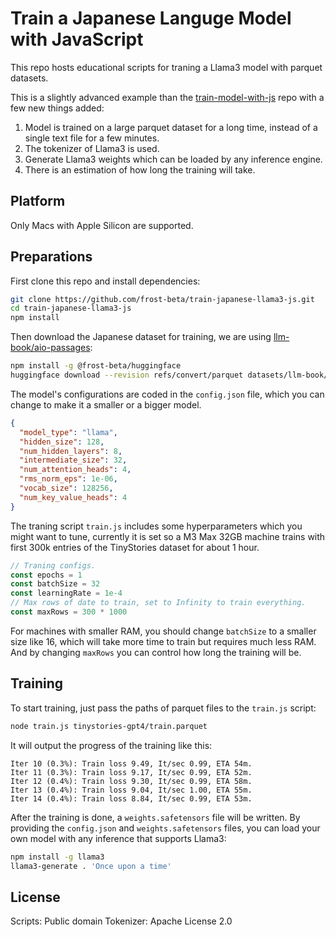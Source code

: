 # Train a Japanese Languge Model with JavaScript

This repo hosts educational scripts for traning a Llama3 model with parquet
datasets.

This is a slightly advanced example than the [train-model-with-js](https://github.com/frost-beta/train-model-with-js)
repo with a few new things added:

1. Model is trained on a large parquet dataset for a long time, instead of a
   single text file for a few minutes.
2. The tokenizer of Llama3 is used.
3. Generate Llama3 weights which can be loaded by any inference engine.
4. There is an estimation of how long the training will take.

## Platform

Only Macs with Apple Silicon are supported.

## Preparations

First clone this repo and install dependencies:

```sh
git clone https://github.com/frost-beta/train-japanese-llama3-js.git
cd train-japanese-llama3-js
npm install
```

Then download the Japanese dataset for training, we are using
[llm-book/aio-passages](https://huggingface.co/datasets/llm-book/aio-passages):

```sh
npm install -g @frost-beta/huggingface
huggingface download --revision refs/convert/parquet datasets/llm-book/aio-passages
```

The model's configurations are coded in the `config.json` file, which you can
change to make it a smaller or a bigger model.

```json
{
  "model_type": "llama",
  "hidden_size": 128,
  "num_hidden_layers": 8,
  "intermediate_size": 32,
  "num_attention_heads": 4,
  "rms_norm_eps": 1e-06,
  "vocab_size": 128256,
  "num_key_value_heads": 4
}
```

The traning script `train.js` includes some hyperparameters which you might want
to tune, currently it is set so a M3 Max 32GB machine trains with first 300k
entries of the TinyStories dataset for about 1 hour.

```js
// Traning configs.
const epochs = 1
const batchSize = 32
const learningRate = 1e-4
// Max rows of date to train, set to Infinity to train everything.
const maxRows = 300 * 1000
```

For machines with smaller RAM, you should change `batchSize` to a smaller size
like 16, which will take more time to train but requires much less RAM. And by
changing `maxRows` you can control how long the training will be.

## Training

To start training, just pass the paths of parquet files to the `train.js`
script:

```sh
node train.js tinystories-gpt4/train.parquet
```

It will output the progress of the training like this:

```
Iter 10 (0.3%): Train loss 9.49, It/sec 0.99, ETA 54m.
Iter 11 (0.3%): Train loss 9.17, It/sec 0.99, ETA 52m.
Iter 12 (0.4%): Train loss 9.30, It/sec 0.99, ETA 58m.
Iter 13 (0.4%): Train loss 9.04, It/sec 1.00, ETA 55m.
Iter 14 (0.4%): Train loss 8.84, It/sec 0.99, ETA 53m.
```

After the training is done, a `weights.safetensors` file will be written. By
providing the `config.json` and `weights.safetensors` files, you can load your
own model with any inference that supports Llama3:

```sh
npm install -g llama3
llama3-generate . 'Once upon a time'
```

## License

Scripts: Public domain
Tokenizer: Apache License 2.0
